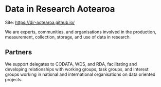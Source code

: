 # Data in Research Aotearoa

Site: https://dir-aotearoa.github.io/

We are experts, communities, and organisations involved in the production, measurement, collection, storage, and use of data in research.

## Partners 

We support delegates to CODATA, WDS, and RDA, facilitating and developing relationships with working groups, task groups, and interest groups working in national and international organisations on data oriented projects.
  